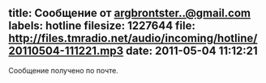 title: Сообщение от argbrontster..@gmail.com
labels: hotline
filesize: 1227644
file: http://files.tmradio.net/audio/incoming/hotline/20110504-111221.mp3
date: 2011-05-04 11:12:21
---
Сообщение получено по почте.